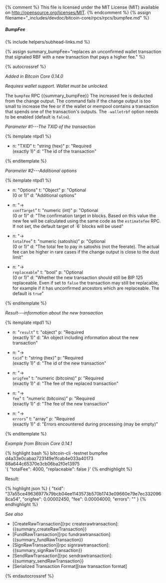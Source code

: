 ﻿{% comment %}
This file is licensed under the MIT License (MIT) available on
http://opensource.org/licenses/MIT.
{% endcomment %}
{% assign filename="_includes/devdoc/bitcoin-core/rpcs/rpcs/bumpfee.md" %}

##### BumpFee
{% include helpers/subhead-links.md %}

{% assign summary_bumpFee="replaces an unconfirmed wallet transaction that signaled RBF with a new transaction that pays a higher fee." %}

{% autocrossref %}

*Added in Bitcoin Core 0.14.0*

*Requires wallet support. Wallet must be unlocked.*

The `bumpfee` RPC {{summary_bumpFee}} The increased fee is deducted from the change output. The command fails if the change output is too small to increase the fee or 
if the wallet or mempool contains a transaction that spends one of the transaction's outputs. The `-walletrbf` option needs to be enabled (default is `false`).

*Parameter #1---The TXID of the transaction*

{% itemplate ntpd1 %}
- n: "TXID"
  t: "string (hex)"
  p: "Required<br>(exactly 1)"
  d: "The id of the transaction"

{% enditemplate %}

*Parameter #2---Additional options*

{% itemplate ntpd1 %}
- n: "Options"
  t: "Object"
  p: "Optional<br>(0 or 1)"
  d: "Additional options"

- n: "→ <br>`confTarget`"
  t: "numeric (int)"
  p: "Optional<br>(0 or 1)"
  d: "The confirmation target in blocks. Based on this value the new fee will be calculated using the same code as the `estimatefee` RPC. If not set, the default target of ´6´ blocks will be used"
  
- n: "→ <br>`totalFee`"
  t: "numeric (satoshis)"
  p: "Optional<br>(0 or 1)"
  d: "The total fee to pay in satoshis (not the feerate). The actual fee can be higher in rare cases if the change output is close to the dust limit"

- n: "→ <br>`replaceable`"
  t: "bool"
  p: "Optional<br>(0 or 1)"
  d: "Whether the new transaction should still be BIP 125 replaceable. Even if set to `false` the transaction may still be replacable, for example if it has unconfirmed ancestors which are replaceable. The default is `true`"
  
{% enditemplate %}

*Result---information about the new transaction*

{% itemplate ntpd1 %}
- n: "`result`"
  t: "object"
  p: "Required<br>(exactly 1)"
  d: "An object including information about the new transaction"

- n: "→ <br>`txid`"
  t: "string (hex)"
  p: "Required<br>(exactly 1)"
  d: "The id of the new transaction"

- n: "→ <br>`origfee`"
  t: "numeric (bitcoins)"
  p: "Required<br>(exactly 1)"
  d: "The fee of the replaced transaction"

- n: "→ <br>`fee`"
  t: "numeric (bitcoins)"
  p: "Required<br>(exactly 1)"
  d: "The fee of the new transaction"
  
- n: "→ <br>`errors`"
  t: "array"
  p: "Required<br>(exactly 1)"
  d: "Errors encountered during processing (may be empty)"

{% enditemplate %}

*Example from Bitcoin Core 0.14.1*

{% highlight bash %}
bitcoin-cli -testnet bumpfee d4a33e0cabaz723149e1fcab4e033a40173\
88a644c65370e3cb06ba2f0e13975\
'{
    "totalFee": 4000,
    "replaceable": false
}'
{% endhighlight %}

Result:

{% highlight json %}
{
	"txid": "37a55ce49636977k79bcb04ee1143573b570b1743e09660e79e7ec3320968ca54",
	"origfee": 0.00002450,
	"fee": 0.00004000,
	"errors": ""
}
{% endhighlight %}

*See also*

* [CreateRawTransaction][rpc createrawtransaction]: {{summary_createRawTransaction}}
* [FundRawTransaction][rpc fundrawtransaction]: {{summary_fundRawTransaction}}
* [SignRawTransaction][rpc signrawtransaction]: {{summary_signRawTransaction}}
* [SendRawTransaction][rpc sendrawtransaction]: {{summary_sendRawTransaction}}
* [Serialized Transaction Format][raw transaction format]

{% endautocrossref %}
